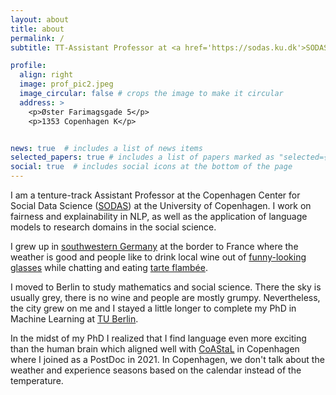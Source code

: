 ```yaml
---
layout: about
title: about
permalink: /
subtitle: TT-Assistant Professor at <a href='https://sodas.ku.dk'>SODAS</a>.

profile:
  align: right
  image: prof_pic2.jpeg
  image_circular: false # crops the image to make it circular
  address: >
    <p>Øster Farimagsgade 5</p>
    <p>1353 Copenhagen K</p>


news: true  # includes a list of news items
selected_papers: true # includes a list of papers marked as "selected={true}"
social: true  # includes social icons at the bottom of the page
---
```

I am a tenture-track Assistant Professor at the Copenhagen Center for Social Data Science ([SODAS](https://sodas.ku.dk)) at the University of Copenhagen. I work on fairness and explainability in NLP, as well as the application of language models to research domains in the social science.

I grew up in [southwestern Germany](https://www.suedpfalz-tourismus.de/startseite.html?no_cache=1) at the border to France where the weather is good and people like to drink local wine out of [funny-looking glasses](https://de.wikipedia.org/wiki/Dubbeglas) while chatting and eating [tarte flambée](https://en.wikipedia.org/wiki/Flammekueche).  

I moved to Berlin to study mathematics and social science. 
There the sky is usually grey, there is no wine and people are mostly grumpy. 
Nevertheless, the city grew on me and I stayed a little longer to complete my PhD in 
Machine Learning at [TU Berlin](https://www.ml.tu-berlin.de/menue/machine_learning/). 

In the midst of my PhD I realized that I find language even more exciting than the 
human brain which aligned well with [CoAStaL](https://coastalcph.github.io) in 
Copenhagen where I joined as a PostDoc in 2021. In Copenhagen, we don't talk about the weather and experience seasons based on the calendar instead of the temperature.   




